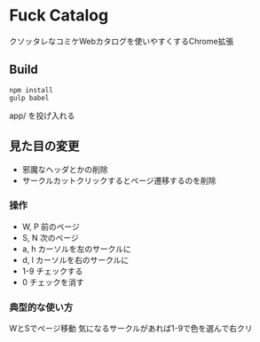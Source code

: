 # Fuck Catalog

クソッタレなコミケWebカタログを使いやすくするChrome拡張

## Build

    npm install
    gulp babel

app/ を投げ入れる

## 見た目の変更

- 邪魔なヘッダとかの削除
- サークルカットクリックするとページ遷移するのを削除

### 操作

- W, P 前のページ
- S, N 次のページ
- a, h カーソルを左のサークルに
- d, l カーソルを右のサークルに
- 1-9 チェックする
- 0   チェックを消す

### 典型的な使い方

WとSでページ移動
気になるサークルがあれば1-9で色を選んで右クリ
